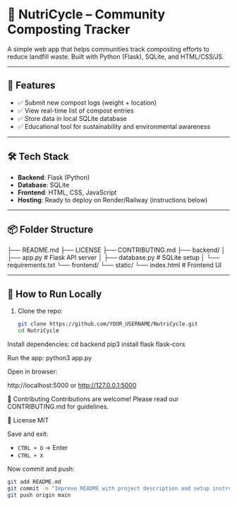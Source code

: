 # 🌱 NutriCycle – Community Composting Tracker

A simple web app that helps communities track composting efforts to reduce landfill waste. Built with Python (Flask), SQLite, and HTML/CSS/JS.

---

## 🧾 Features

- ✅ Submit new compost logs (weight + location)
- ✅ View real-time list of compost entries
- ✅ Store data in local SQLite database
- ✅ Educational tool for sustainability and environmental awareness

---

## 🛠 Tech Stack

- **Backend**: Flask (Python)
- **Database**: SQLite
- **Frontend**: HTML, CSS, JavaScript
- **Hosting**: Ready to deploy on Render/Railway (instructions below)

---

## 📦 Folder Structure
├── README.md
├── LICENSE
├── CONTRIBUTING.md
├── backend/
│ ├── app.py # Flask API server
│ ├── database.py # SQLite setup
│ └── requirements.txt
└── frontend/
└── static/
└── index.html # Frontend UI


---

## 🚀 How to Run Locally

1. Clone the repo:
   ```bash
   git clone https://github.com/YOUR_USERNAME/NutriCycle.git 
   cd NutriCycle

Install dependencies:
cd backend
pip3 install flask flask-cors

Run the app:
python3 app.py

Open in browser:

http://localhost:5000 or http://127.0.0.1:5000

🤝 Contributing
Contributions are welcome! Please read our CONTRIBUTING.md for guidelines.

📄 License
MIT

Save and exit:
- `CTRL + O` → Enter  
- `CTRL + X`

Now commit and push:

```bash
git add README.md
git commit -m "Improve README with project description and setup instructions"
git push origin main
	
